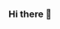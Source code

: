 ### Hi there 👋

<!--
**Joseph123231/Joseph123231** is a ✨ _special_ ✨ repository because its `README.md` (this file) appears on your GitHub profile.

Here are some ideas to get you started:

- 🔭 I’m currently working on The python
- 🌱 I’m currently learning Python
- 🤔 I’m looking for help with ...
- 😄 Pronouns: ... Fried / Chicken
- ⚡ Fun fact: ... When the dun goes down Ethan is robbing the town

![HTML5]https://img.shields.io/badge/html5-%23E34F26.svg?style=for-the-badge&logo=html5&logoColor=white
![Google Chrome](https://img.shields.io/badge/Google%20Chrome-4285F4?style=for-the-badge&logo=GoogleChrome&logoColor=white)
<img src= ![Google Chrome](https://img.shields.io/badge/Google%20Chrome-4285F4?style=for-the-badge&logo=GoogleChrome&logoColor=white)  />
<img src="{BadgeURLHere}" />
<img src="{BadgeURLHere}" />

